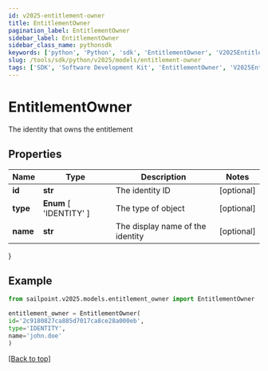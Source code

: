 ```yaml
---
id: v2025-entitlement-owner
title: EntitlementOwner
pagination_label: EntitlementOwner
sidebar_label: EntitlementOwner
sidebar_class_name: pythonsdk
keywords: ['python', 'Python', 'sdk', 'EntitlementOwner', 'V2025EntitlementOwner'] 
slug: /tools/sdk/python/v2025/models/entitlement-owner
tags: ['SDK', 'Software Development Kit', 'EntitlementOwner', 'V2025EntitlementOwner']
---
```


# EntitlementOwner

The identity that owns the entitlement

## Properties

Name | Type | Description | Notes
------------ | ------------- | ------------- | -------------
**id** | **str** | The identity ID | [optional] 
**type** |  **Enum** [  'IDENTITY' ] | The type of object | [optional] 
**name** | **str** | The display name of the identity | [optional] 
}

## Example

```python
from sailpoint.v2025.models.entitlement_owner import EntitlementOwner

entitlement_owner = EntitlementOwner(
id='2c9180827ca885d7017ca8ce28a000eb',
type='IDENTITY',
name='john.doe'
)

```
[[Back to top]](#) 

